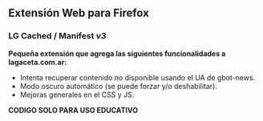 ## Extensión Web para Firefox
### **LG Cached** / Manifest *v3*
**Pequeña extensión que agrega las siguientes funcionalidades a lagaceta.com.ar:**
- Intenta recuperar contenido no disponible usando el UA de gbot-news.
- Modo oscuro automático (se puede forzar y/o deshabilitar).
- Mejoras generales en el CSS y JS.

**CODIGO SOLO PARA USO EDUCATIVO**
